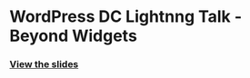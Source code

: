 WordPress DC Lightnng Talk - Beyond Widgets
==========================

### [View the slides](http://kingkool68.com/wpdc-beyond-widgets/) ###

